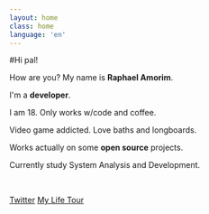 ```yaml
---
layout: home
class: home
language: 'en'
---
```


#Hi pal!

How are you? My name is **Raphael Amorim**.

I'm a **developer**.

I am 18. Only works w/code and coffee.

Video game addicted. Love baths and longboards.

Works actually on some **open source** projects.

Currently study System Analysis and Development.

<br>

<a href="http://twitter.com/oitoqueijos" class="btn blue">Twitter</a>
<a href="{{ site.baseurl }}about" class="btn red">My Life Tour</a>
